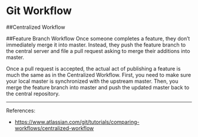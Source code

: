 # Git Workflow

##Centralized Workflow

##Feature Branch Workflow
Once someone completes a feature, they don’t immediately merge it into master. Instead, they push the feature branch to the central server and file a pull request asking to merge their additions into master.

Once a pull request is accepted, the actual act of publishing a feature is much the same as in the Centralized Workflow. First, you need to make sure your local master is synchronized with the upstream master. Then, you merge the feature branch into master and push the updated master back to the central repository.

---
References:
- https://www.atlassian.com/git/tutorials/comparing-workflows/centralized-workflow